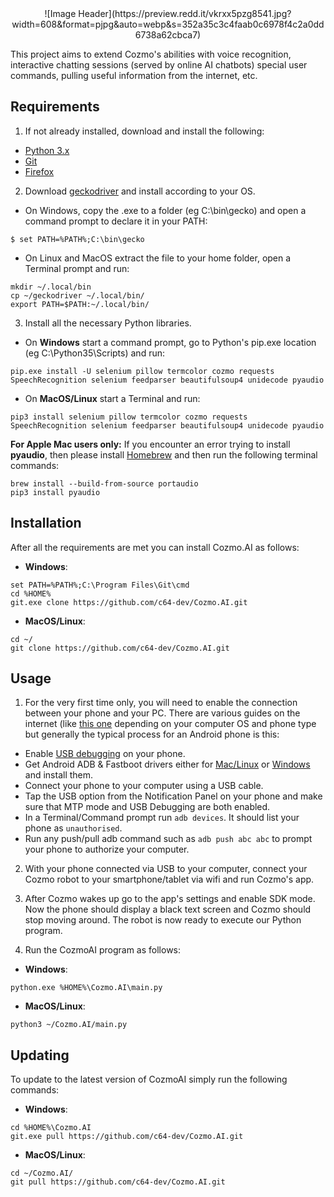<div align="middle">![Image Header](https://preview.redd.it/vkrxx5pzg8541.jpg?width=608&format=pjpg&auto=webp&s=352a35c3c4faab0c6978f4c2a0dd6738a62cbca7)</div>

This project aims to extend Cozmo's abilities with voice recognition, interactive chatting sessions (served by online AI chatbots) special user commands, pulling useful information from the internet, etc.

 
## Requirements

1. If not already installed, download and install the following:
- [Python 3.x](https://www.python.org/downloads/)
- [Git](https://git-scm.com/downloads)
- [Firefox](https://www.mozilla.org/en-US/firefox/new/)

2. Download [geckodriver](https://github.com/mozilla/geckodriver/releases/latest) and install according to your OS.
- On Windows, copy the .exe to a folder (eg C:\bin\gecko) and open a command prompt to declare it in your PATH:
```
$ set PATH=%PATH%;C:\bin\gecko
```

- On Linux and MacOS extract the file to your home folder, open a Terminal prompt and run:
```
mkdir ~/.local/bin
cp ~/geckodriver ~/.local/bin/
export PATH=$PATH:~/.local/bin/
```

3. Install all the necessary Python libraries. 
- On **Windows** start a command prompt, go to Python's pip.exe location (eg C:\Python35\Scripts\) and run:
```
pip.exe install -U selenium pillow termcolor cozmo requests SpeechRecognition selenium feedparser beautifulsoup4 unidecode pyaudio
```

- On **MacOS/Linux** start a Terminal and run:
```
pip3 install selenium pillow termcolor cozmo requests SpeechRecognition selenium feedparser beautifulsoup4 unidecode pyaudio
```

**For Apple Mac users only:** If you encounter an error trying to install **pyaudio**, then please install 
[Homebrew](http://brew.sh/) and then run the following terminal commands:
```
brew install --build-from-source portaudio
pip3 install pyaudio
```

## Installation 

After all the requirements are met you can install Cozmo.AI as follows:<br />
- **Windows**:
```
set PATH=%PATH%;C:\Program Files\Git\cmd
cd %HOME%
git.exe clone https://github.com/c64-dev/Cozmo.AI.git
```

- **MacOS/Linux**:
```
cd ~/
git clone https://github.com/c64-dev/Cozmo.AI.git
```


## Usage 

1. For the very first time only, you will need to enable the connection between your phone and your PC.
There are various guides on the internet (like [this one](https://www.technorange.com/2015/12/how-to-connect-your-android-device-to-adb-usb-driver-intterface/) depending on your computer OS and phone type but generally the typical process for an Android phone is this:
- Enable [USB debugging](https://gadgetsright.com/enable-usb-debugging-connect-android/) on your phone.
- Get Android ADB & Fastboot drivers either for [Mac/Linux](https://izziswift.com/installing-adb-on-macos/) or [Windows](https://techapple.net/2015/12/easily-install-adb-fastboot-windows-compact-adb-installer/) and install them.
- Connect your phone to your computer using a USB cable. 
- Tap the USB option from the Notification Panel on your phone and make sure that MTP mode and USB Debugging are both enabled.
- In a Terminal/Command prompt run ```adb devices```. It should list your phone as ```unauthorised```.
- Run any push/pull adb command such as ```adb push abc abc``` to prompt your phone to authorize your computer.

2. With your phone connected via USB to your computer, connect your Cozmo robot to your smartphone/tablet via wifi and run Cozmo's app. 

3. After Cozmo wakes up go to the app's settings and enable SDK mode. Now the phone should display a black text screen and Cozmo should stop moving around. The robot is now ready to execute our Python program.

4. Run the CozmoAI program as follows:
- **Windows**:
```
python.exe %HOME%\Cozmo.AI\main.py
```

- **MacOS/Linux**:
```
python3 ~/Cozmo.AI/main.py
```

## Updating 

To update to the latest version of CozmoAI simply run the following commands:
- **Windows**:
```
cd %HOME%\Cozmo.AI
git.exe pull https://github.com/c64-dev/Cozmo.AI.git
```

- **MacOS/Linux**:
```
cd ~/Cozmo.AI/
git pull https://github.com/c64-dev/Cozmo.AI.git
```
